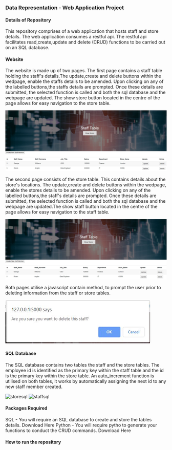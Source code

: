 ### Data Representation - Web Application Project 

#### Details of Repository 

This repository comprises of a web application that hosts staff and store details. The web application consumes a restful api. The restful api facilitates read,create,update and delete (CRUD) functions to be carried out on an SQL database.


#### Website 

The website is made up of two pages. The first page contains a staff table holding the staff's details.The update,create and delete buttons within the wedpage, enable the staffs details to be amended. Upon clicking on any of the labelled buttons,the staffs details are prompted. Once these details are submitted, the selected function is called and both the sql database and the webpage are updated. The show store button located in the centre of the page allows for easy navigation to the store table.

![StaffTable](stafftablepg1.JPG)

The second page consists of the store table. This contains details about the store's locations. The update,create and delete buttons within the wedpage, enable the stores details to be amended. Upon clicking on any of the labelled buttons,the staff's details are prompted. Once these details are submitted, the selected function is called and both the sql database and the webpage are updated.The show staff button located in the centre of the page allows for easy navigation to the staff table.

![StoreTable](storetablepg2.JPG)


Both pages utilise a javascript contain method, to prompt the user prior to deleting information from the staff or store tables. 

![error_checking](error_checking.JPG)

#### SQL Database 
The SQL database contains two tables the staff and the store tables. The employee id is identified as the primary key within the staff table and the id is the primary key within the store table. An auto_increment function is utilised on both tables, it works by automatically assigning the next id to any new staff member created.

![storesql](storesql.JPG)
![staffsql](staffsql.JPG)










#### Packages Required
SQL - You will require an SQL database to create and store the tables details. Download Here 
Python - You will require pytho to generate your functions to conduct the CRUD commands. Download Here 



#### How to run  the repository 
